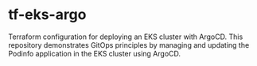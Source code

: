 # tf-eks-argo
Terraform configuration for deploying an EKS cluster with ArgoCD. This repository demonstrates GitOps principles by managing and updating the Podinfo application in the EKS cluster using ArgoCD.
